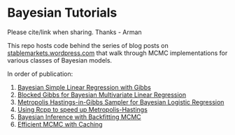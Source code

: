 # Bayesian Tutorials
Please cite/link when sharing. Thanks - Arman

This repo hosts code behind the series of blog posts on [stablemarkets.wordpress.com](stablemarkets.wordpress.com) that walk through MCMC implementations for various classes of Bayesian models.

In order of publication:
1. [Bayesian Simple Linear Regression with Gibbs](https://stablemarkets.wordpress.com/2017/08/07/bayesian-simple-linear-regression-with-gibbs-sampling-in-r/)
2. [Blocked Gibbs for Bayesian Multivariate Linear Regression](https://stablemarkets.wordpress.com/2017/09/05/blocked-gibbs-sampling-in-r-for-bayesian-multiple-linear-regression/)
3. [Metropolis Hastings-in-Gibbs Sampler for Bayesian Logistic Regression](https://stablemarkets.wordpress.com/2017/11/07/metropolis-in-gibbs-sampling-and-runtime-analysis-with-profviz/)
4. [Using Rcpp to speed up Metropolis-Hastings](https://stablemarkets.wordpress.com/2018/03/16/speeding-up-metropolis-hastings-with-rcpp/)
5. [Bayesian Inference with Backfitting MCMC](https://stablemarkets.wordpress.com/2018/05/03/bayesian-inference-with-backfitting-mcmc/)
6. [Efficient MCMC with Caching](https://stablemarkets.wordpress.com/2019/03/02/efficient-mcmc-with-caching/)
